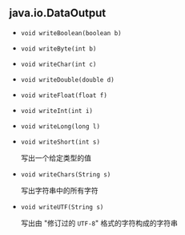 ## java.io.DataOutput

* `void writeBoolean(boolean b)`

* `void writeByte(int b)`

* `void writeChar(int c)`

* `void writeDouble(double d)`

* `void writeFloat(float f)`

* `void writeInt(int i)`

* `void writeLong(long l)`

* `void writeShort(int s)`

  写出一个给定类型的值

* `void writeChars(String s)`

  写出字符串中的所有字符

* `void writeUTF(String s)`

  写出由 "修订过的 `UTF-8`" 格式的字符构成的字符串

  